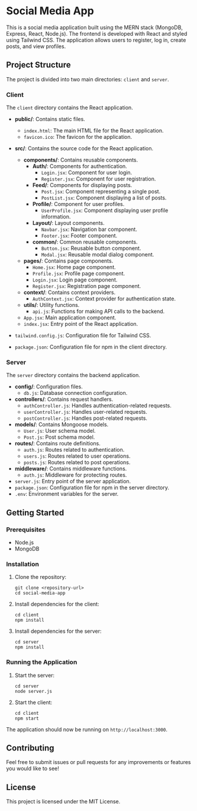 # Social Media App

This is a social media application built using the MERN stack (MongoDB, Express, React, Node.js). The frontend is developed with React and styled using Tailwind CSS. The application allows users to register, log in, create posts, and view profiles.

## Project Structure

The project is divided into two main directories: `client` and `server`.

### Client

The `client` directory contains the React application.

- **public/**: Contains static files.
  - `index.html`: The main HTML file for the React application.
  - `favicon.ico`: The favicon for the application.

- **src/**: Contains the source code for the React application.
  - **components/**: Contains reusable components.
    - **Auth/**: Components for authentication.
      - `Login.jsx`: Component for user login.
      - `Register.jsx`: Component for user registration.
    - **Feed/**: Components for displaying posts.
      - `Post.jsx`: Component representing a single post.
      - `PostList.jsx`: Component displaying a list of posts.
    - **Profile/**: Component for user profiles.
      - `UserProfile.jsx`: Component displaying user profile information.
    - **Layout/**: Layout components.
      - `Navbar.jsx`: Navigation bar component.
      - `Footer.jsx`: Footer component.
    - **common/**: Common reusable components.
      - `Button.jsx`: Reusable button component.
      - `Modal.jsx`: Reusable modal dialog component.
  - **pages/**: Contains page components.
    - `Home.jsx`: Home page component.
    - `Profile.jsx`: Profile page component.
    - `Login.jsx`: Login page component.
    - `Register.jsx`: Registration page component.
  - **context/**: Contains context providers.
    - `AuthContext.jsx`: Context provider for authentication state.
  - **utils/**: Utility functions.
    - `api.js`: Functions for making API calls to the backend.
  - `App.jsx`: Main application component.
  - `index.jsx`: Entry point of the React application.

- `tailwind.config.js`: Configuration file for Tailwind CSS.
- `package.json`: Configuration file for npm in the client directory.

### Server

The `server` directory contains the backend application.

- **config/**: Configuration files.
  - `db.js`: Database connection configuration.
- **controllers/**: Contains request handlers.
  - `authController.js`: Handles authentication-related requests.
  - `userController.js`: Handles user-related requests.
  - `postController.js`: Handles post-related requests.
- **models/**: Contains Mongoose models.
  - `User.js`: User schema model.
  - `Post.js`: Post schema model.
- **routes/**: Contains route definitions.
  - `auth.js`: Routes related to authentication.
  - `users.js`: Routes related to user operations.
  - `posts.js`: Routes related to post operations.
- **middleware/**: Contains middleware functions.
  - `auth.js`: Middleware for protecting routes.
- `server.js`: Entry point of the server application.
- `package.json`: Configuration file for npm in the server directory.
- `.env`: Environment variables for the server.

## Getting Started

### Prerequisites

- Node.js
- MongoDB

### Installation

1. Clone the repository:
   ```
   git clone <repository-url>
   cd social-media-app
   ```

2. Install dependencies for the client:
   ```
   cd client
   npm install
   ```

3. Install dependencies for the server:
   ```
   cd server
   npm install
   ```

### Running the Application

1. Start the server:
   ```
   cd server
   node server.js
   ```

2. Start the client:
   ```
   cd client
   npm start
   ```

The application should now be running on `http://localhost:3000`.

## Contributing

Feel free to submit issues or pull requests for any improvements or features you would like to see!

## License

This project is licensed under the MIT License.